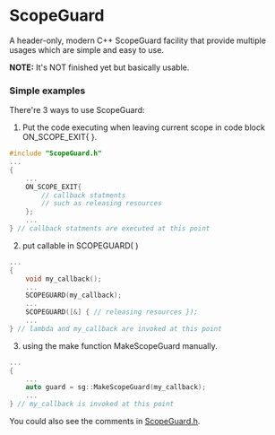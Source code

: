 # ScopeGuard
A header-only, modern C++ ScopeGuard facility that provide multiple usages which are simple and easy to use.

**NOTE:** It's NOT finished yet but basically usable.

### Simple examples

There're 3 ways to use ScopeGuard:

1. Put the code executing when leaving current scope in code block ON_SCOPE_EXIT{ }.
```C++
#include "ScopeGuard.h"
...
{
    ...
    ON_SCOPE_EXIT{
        // callback statments
        // such as releasing resources
    };
    ...
} // callback statments are executed at this point
```

2. put callable in SCOPEGUARD( )

```C++
...
{
    void my_callback();
    ...
    SCOPEGUARD(my_callback);
    ...
    SCOPEGUARD([&] { // releasing resources });
    ...
} // lambda and my_callback are invoked at this point
```

3. using the make function MakeScopeGuard manually.

```C++
...
{
    ...
    auto guard = sg::MakeScopeGuard(my_callback);
    ...
} // my_callback is invoked at this point
```

You could also see the comments in [ScopeGuard.h](ScopeGuard/ScopeGuard.h).












